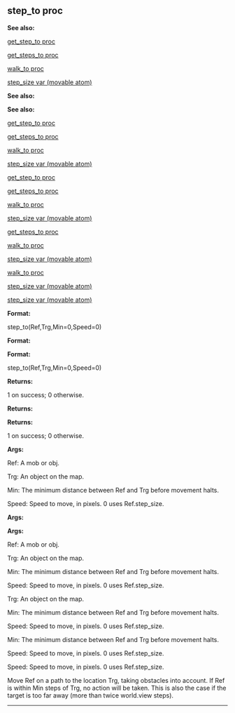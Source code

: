 

 step\_to proc
---------------




**See also:** 


[get\_step\_to proc](#/proc/get_step_to) 

[get\_steps\_to proc](#/proc/get_steps_to) 

[walk\_to proc](#/proc/walk_to) 

[step\_size var (movable atom)](#/atom/movable/var/step_size) 






**See also:** 

**See also:**

[get\_step\_to proc](#/proc/get_step_to) 

[get\_steps\_to proc](#/proc/get_steps_to) 

[walk\_to proc](#/proc/walk_to) 

[step\_size var (movable atom)](#/atom/movable/var/step_size) 




[get\_step\_to proc](#/proc/get_step_to)

[get\_steps\_to proc](#/proc/get_steps_to) 

[walk\_to proc](#/proc/walk_to) 

[step\_size var (movable atom)](#/atom/movable/var/step_size) 



[get\_steps\_to proc](#/proc/get_steps_to)

[walk\_to proc](#/proc/walk_to) 

[step\_size var (movable atom)](#/atom/movable/var/step_size) 


[walk\_to proc](#/proc/walk_to)

[step\_size var (movable atom)](#/atom/movable/var/step_size) 

[step\_size var (movable atom)](#/atom/movable/var/step_size)


**Format:** 


 step\_to(Ref,Trg,Min=0,Speed=0)
 


**Format:** 

**Format:**

 step\_to(Ref,Trg,Min=0,Speed=0)



**Returns:** 


 1 on success; 0 otherwise.
 


**Returns:** 

**Returns:**

 1 on success; 0 otherwise.



**Args:** 


 Ref: A mob or obj.
 
 Trg: An object on the map.
 
 Min: The minimum distance between Ref and Trg before movement halts.
 
 Speed: Speed to move, in pixels. 0 uses Ref.step\_size.
 





**Args:** 

**Args:**

 Ref: A mob or obj.
 
 Trg: An object on the map.
 
 Min: The minimum distance between Ref and Trg before movement halts.
 
 Speed: Speed to move, in pixels. 0 uses Ref.step\_size.
 




 Trg: An object on the map.
 
 Min: The minimum distance between Ref and Trg before movement halts.
 
 Speed: Speed to move, in pixels. 0 uses Ref.step\_size.
 



 Min: The minimum distance between Ref and Trg before movement halts.
 
 Speed: Speed to move, in pixels. 0 uses Ref.step\_size.
 


 Speed: Speed to move, in pixels. 0 uses Ref.step\_size.


 Move Ref on a path to the location Trg, taking obstacles into account. If
Ref is within Min steps of Trg, no action will be taken. This is also the
case if the target is too far away (more than twice world.view steps).





---


